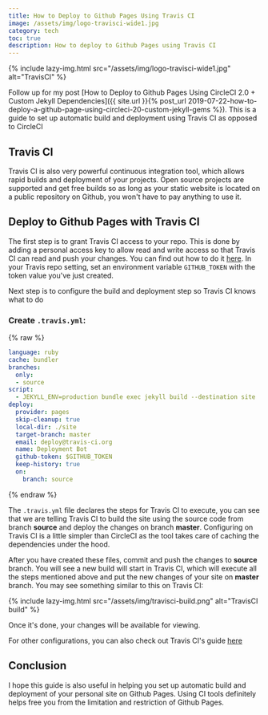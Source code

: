 ```yaml
---
title: How to Deploy to Github Pages Using Travis CI
image: /assets/img/logo-travisci-wide1.jpg
category: tech
toc: true
description: How to deploy to Github Pages using Travis CI
---
```


{% include lazy-img.html src="/assets/img/logo-travisci-wide1.jpg" alt="TravisCI" %}

Follow up for my post [How to Deploy to Github Pages Using CircleCI 2.0 + Custom Jekyll Dependencies]({{ site.url }}{% post_url 2019-07-22-how-to-deploy-a-github-page-using-circleci-20-custom-jekyll-gems %}). This is a guide to set up automatic build and deployment using Travis CI as opposed to CircleCI

<!--more-->

## Travis CI
Travis CI is also very  powerful continuous integration tool, which allows rapid builds and deployment of your projects.  Open source projects are supported and get free builds so as long as your static website is located on a public repository on Github, you won't have to pay anything to use it.

## Deploy to Github Pages with Travis CI
The first step is to grant Travis CI access to your repo. This is done by adding a personal access key to allow read and write access so that Travis CI can read and push your changes. You can find out how to do it [here](https://help.github.com/en/articles/creating-a-personal-access-token-for-the-command-line). In your Travis repo setting, set an environment variable `GITHUB_TOKEN` with the token value you've just created.

Next step is to configure the build and deployment step so Travis CI knows what to do
### Create  `.travis.yml`:

{% raw %}
```yaml
language: ruby
cache: bundler
branches:
  only:
  - source
script:
  - JEKYLL_ENV=production bundle exec jekyll build --destination site
deploy:
  provider: pages
  skip-cleanup: true
  local-dir: ./site
  target-branch: master
  email: deploy@travis-ci.org
  name: Deployment Bot
  github-token: $GITHUB_TOKEN
  keep-history: true
  on:
    branch: source
```
{% endraw %}

The `.travis.yml` file declares the steps for Travis CI to execute, you can see that we are telling Travis CI to build the site using the source code from branch **source** and deploy the changes on branch **master**. Configuring on Travis CI is a little simpler than CircleCI as the tool takes care of caching the dependencies under the hood. 

After you have created these files, commit and push the changes to **source** branch. You will see a new build will start in Travis CI, which will execute all the steps mentioned above and put the new changes of your site on **master** branch. You may see something similar to this on Travis CI:

{% include lazy-img.html src="/assets/img/travisci-build.png" alt="TravisCI build" %}

Once it's done, your changes will be available for viewing.

For other configurations, you can also check out Travis CI's guide [here](https://docs.travis-ci.com/user/deployment/pages/)


## Conclusion
I hope this guide is also useful in helping you set up automatic build and deployment of your personal site on Github Pages. Using CI tools definitely helps free you from the limitation and restriction of Github Pages.